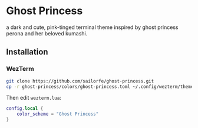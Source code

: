# Ghost Princess

a dark and cute, pink-tinged terminal theme inspired by ghost princess perona and her beloved kumashi.

## Installation

### WezTerm

```sh
git clone https://github.com/sailorfe/ghost-princess.git
cp -r ghost-princess/colors/ghost-princess.toml ~/.config/wezterm/themes
```

Then edit `wezterm.lua`:

```lua
config.local {
    color_scheme = "Ghost Princess"
}
```
